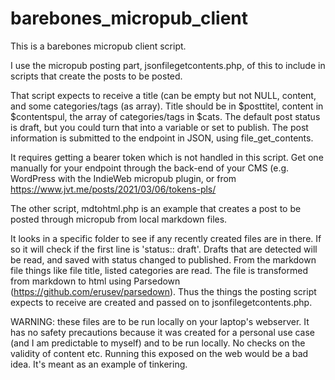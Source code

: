 # barebones_micropub_client

This is a barebones micropub client script.

I use the micropub posting part, jsonfilegetcontents.php, of this to include in scripts that create the posts to be posted.

That script expects to receive a title (can be empty but not NULL, content, and some categories/tags (as array).
Title should be in $posttitel, content in $contentspul, the array of categories/tags in $cats. 
The default post status is draft, but you could turn that into a variable or set to publish. 
The post information is submitted to the endpoint in JSON, using file_get_contents.

It requires getting a bearer token which is not handled in this script. Get one manually for your endpoint through the back-end of your CMS (e.g. WordPress with the IndieWeb micropub plugin, or from https://www.jvt.me/posts/2021/03/06/tokens-pls/

The other script, mdtohtml.php is an example that creates a post to be posted through micropub from local markdown files.

It looks in a specific folder to see if any recently created files are in there. If so it will check if the first line is 'status:: draft'.
Drafts that are detected will be read, and saved with status changed to published.
From the markdown file things like file title, listed categories are read. The file is transformed from markdown to html using Parsedown (https://github.com/erusev/parsedown). Thus the things the posting script expects to receive are created and passed on to jsonfilegetcontents.php.

WARNING: these files are to be run locally on your laptop's webserver. It has no safety precautions because it was created for a personal use case (and I am predictable to myself) and to be run locally. No checks on the validity of content etc. Running this exposed on the web would be a bad idea. It's meant as an example of tinkering.
